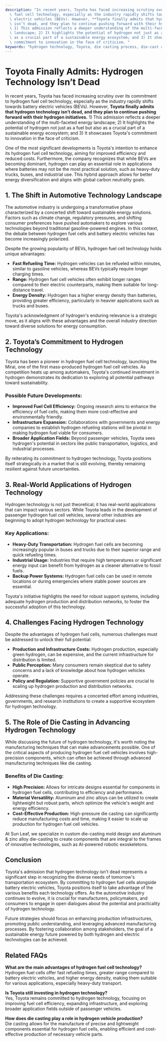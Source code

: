 ```yaml
---
description: "In recent years, Toyota has faced increasing scrutiny over its commitment to hydrogen\
  \ fuel cell technology, especially as the industry rapidly shifts towards battery\
  \ electric vehicles (BEVs). However, **Toyota finally admits that hydrogen technology\
  \ isn’t dead, and they plan to continue pushing forward with their hydrogen initiatives.**\
  \ 1) This admission reflects a deeper understanding of the multi-faceted energy\
  \ landscape; 2) It highlights the potential of hydrogen not just as a fuel but also\
  \ as a crucial part of a sustainable energy ecosystem; and 3) It showcases Toyota's\
  \ commitment to innovation in the face of criticism. "
keywords: "hydrogen technology, Toyota, die casting process, die-cast aluminum"
---
```

# Toyota Finally Admits: Hydrogen Technology Isn’t Dead

In recent years, Toyota has faced increasing scrutiny over its commitment to hydrogen fuel cell technology, especially as the industry rapidly shifts towards battery electric vehicles (BEVs). However, **Toyota finally admits that hydrogen technology isn’t dead, and they plan to continue pushing forward with their hydrogen initiatives.** 1) This admission reflects a deeper understanding of the multi-faceted energy landscape; 2) It highlights the potential of hydrogen not just as a fuel but also as a crucial part of a sustainable energy ecosystem; and 3) It showcases Toyota's commitment to innovation in the face of criticism. 

One of the most significant developments is Toyota's intention to enhance its hydrogen fuel cell technology, aiming for improved efficiency and reduced costs. Furthermore, the company recognizes that while BEVs are becoming dominant, hydrogen can play an essential role in applications where batteries may not be the most practical solution, such as heavy-duty trucks, buses, and industrial use. This hybrid approach allows for better energy diversification and aligns with global carbon neutrality goals.

## **1. The Shift in Automotive Technology Landscape**

The automotive industry is undergoing a transformative phase characterized by a concerted shift toward sustainable energy solutions. Factors such as climate change, regulatory pressures, and shifting consumer preferences have pushed automakers to explore various technologies beyond traditional gasoline-powered engines. In this context, the debate between hydrogen fuel cells and battery electric vehicles has become increasingly polarized.

Despite the growing popularity of BEVs, hydrogen fuel cell technology holds unique advantages:

- **Fast Refueling Time:** Hydrogen vehicles can be refueled within minutes, similar to gasoline vehicles, whereas BEVs typically require longer charging times.
- **Range:** Hydrogen fuel cell vehicles often exhibit longer ranges compared to their electric counterparts, making them suitable for long-distance travel.
- **Energy Density:** Hydrogen has a higher energy density than batteries, providing greater efficiency, particularly in heavier applications such as trucks and buses.

Toyota's acknowledgment of hydrogen's enduring relevance is a strategic move, as it aligns with these advantages and the overall industry direction toward diverse solutions for energy consumption.

## **2. Toyota’s Commitment to Hydrogen Technology**

Toyota has been a pioneer in hydrogen fuel cell technology, launching the Mirai, one of the first mass-produced hydrogen fuel cell vehicles. As competition heats up among automakers, Toyota's continued investment in hydrogen demonstrates its dedication to exploring all potential pathways toward sustainability.

### Possible Future Developments:

- **Improved Fuel Cell Efficiency:** Ongoing research aims to enhance the efficiency of fuel cells, making them more cost-effective and environmentally friendly.
- **Infrastructure Expansion:** Collaborations with governments and energy companies to establish hydrogen refueling stations will be pivotal in making hydrogen fuel viable for consumers.
- **Broader Application Fields:** Beyond passenger vehicles, Toyota sees hydrogen's potential in sectors like public transportation, logistics, and industrial processes.

By reiterating its commitment to hydrogen technology, Toyota positions itself strategically in a market that is still evolving, thereby remaining resilient against future uncertainties.

## **3. Real-World Applications of Hydrogen Technology**

Hydrogen technology is not just theoretical; it has real-world applications that can impact various sectors. While Toyota leads in the development of passenger hydrogen fuel cell vehicles, several other industries are beginning to adopt hydrogen technology for practical uses:

### Key Applications:

- **Heavy-Duty Transportation:** Hydrogen fuel cells are becoming increasingly popular in buses and trucks due to their superior range and quick refueling times.
- **Industrial Usage:** Industries that require high temperatures or significant energy input can benefit from hydrogen as a cleaner alternative to fossil fuels.
- **Backup Power Systems:** Hydrogen fuel cells can be used in remote locations or during emergencies where stable power sources are essential.

Toyota's initiative highlights the need for robust support systems, including adequate hydrogen production and distribution networks, to foster the successful adoption of this technology.

## **4. Challenges Facing Hydrogen Technology**

Despite the advantages of hydrogen fuel cells, numerous challenges must be addressed to unlock their full potential:

- **Production and Infrastructure Costs:** Hydrogen production, especially green hydrogen, can be expensive, and the current infrastructure for distribution is limited.
- **Public Perception:** Many consumers remain skeptical due to safety concerns and a lack of knowledge about how hydrogen vehicles operate.
- **Policy and Regulation:** Supportive government policies are crucial to scaling up hydrogen production and distribution networks.

Addressing these challenges requires a concerted effort among industries, governments, and research institutions to create a supportive ecosystem for hydrogen technology.

## **5. The Role of Die Casting in Advancing Hydrogen Technology**

While discussing the future of hydrogen technology, it's worth noting the manufacturing techniques that can make advancements possible. One of the critical aspects of producing hydrogen fuel cell vehicles involves high-precision components, which can often be achieved through advanced manufacturing techniques like die casting.

### Benefits of Die Casting:

- **High Precision:** Allows for intricate designs essential for components in hydrogen fuel cells, contributing to efficiency and performance.
- **Material Versatility:** Aluminum and zinc alloys can be utilized to create lightweight but robust parts, which optimize the vehicle's weight and energy efficiency.
- **Cost-Effective Production:** High-pressure die casting can significantly reduce manufacturing costs and time, making it easier to scale up production for hydrogen fuel cell vehicles.

At Sun Leaf, we specialize in custom die-casting mold design and aluminum & zinc alloy die-casting to create components that are integral to the frames of innovative technologies, such as AI-powered robotic exoskeletons.

## **Conclusion**

Toyota's admission that hydrogen technology isn't dead represents a significant step in recognizing the diverse needs of tomorrow's transportation ecosystem. By committing to hydrogen fuel cells alongside battery electric vehicles, Toyota positions itself to take advantage of the various benefits each technology offers. As the automotive industry continues to evolve, it is crucial for manufacturers, policymakers, and consumers to engage in open dialogues about the potential and practicality of hydrogen technology.

Future strategies should focus on enhancing production infrastructures, promoting public understanding, and leveraging advanced manufacturing processes. By fostering collaboration among stakeholders, the goal of a sustainable energy future powered by both hydrogen and electric technologies can be achieved.

## Related FAQs

**What are the main advantages of hydrogen fuel cell technology?**  
Hydrogen fuel cells offer fast refueling times, greater range compared to battery electric vehicles, and higher energy density, making them suitable for various applications, especially heavy-duty transport.

**Is Toyota still investing in hydrogen technology?**  
Yes, Toyota remains committed to hydrogen technology, focusing on improving fuel cell efficiency, expanding infrastructure, and exploring broader application fields outside of passenger vehicles.

**How does die casting play a role in hydrogen vehicle production?**  
Die casting allows for the manufacture of precise and lightweight components essential for hydrogen fuel cells, enabling efficient and cost-effective production of necessary vehicle parts.
